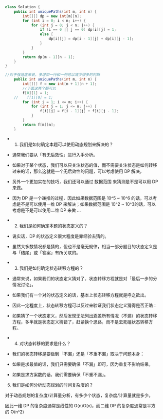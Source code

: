 

```java
class Solution {
    public int uniquePaths(int m, int n) {
        int[][] dp = new int[m][n];
        for (int i = 0; i < m; i++) {
            for (int j = 0; j < n; j++) {
                if (i == 0 || j == 0) dp[i][j] = 1;
                else {
                    dp[i][j] = dp[i - 1][j] + dp[i][j - 1];
                }
            }
        }
        return dp[m - 1][n - 1];
    }
}
```


```java
//对于强迫症来说，多增加一行和一列可以减少很多的判断
    public int uniquePaths(int m, int n) {
        int[][] f = new int[m + 1][n + 1];
        //下面这两个都可以
        f[0][1] = 1;
    //    f[1][0] = 1;
        for (int i = 1; i <= m; i++) {
            for (int j = 1; j <= n; j++) {
                f[i][j] = f[i - 1][j] + f[i][j - 1];
            }
        }
        return f[m][n];
    }


```

* 1. 我们是如何确定本题可以使用动态规划来解决的？

* 通常我们要从「有无后效性」进行入手分析。

* 如果对于某个状态，我们可以只关注状态的值，而不需要关注状态是如何转移过来的话，那么这就是一个无后效性的问题，可以考虑使用 DP 解决。

* 另外一个更加实在的技巧，我们还可以通过 数据范围 来猜测是不是可以用 DP 来做。

* 因为 DP 是一个递推的过程，因此如果数据范围是 10^5 ~ 10^6 的话，可以考虑是不是可以使用一维 DP 来解决；如果数据范围是 10^2 ~ 10^3的话，可以考虑是不是可以使用二维 DP 来做 ...

* 2. 我们是如何确定本题的状态定义的？

* 说实话，DP 的状态定义很大程度是靠经验去猜的。

* 虽然大多数情况都是猜的，但也不是毫无规律，相当一部分题目的状态定义是与「结尾」或「答案」有所关联的。

* 3. 我们是如何确定状态转移方程的？

* 通常来说，如果我们的状态定义猜对了，状态转移方程就是对「最后一步的分情况讨论」。

* 如果我们有一个对的状态定义的话，基本上状态转移方程就是呼之欲出。

* 因此一定程度上，状态转移方程可以反过来验证我们状态定义猜得是否正确：

* 如果猜了一个状态定义，然后发现无法列出涵盖所有情况（不漏）的状态转移方程，多半就是状态定义猜错了，赶紧换个思路，而不是去死磕状态转移方程。

* 4. 对状态转移的要求是什么？

* 我们的状态转移是要做到「不漏」还是「不重不漏」取决于问题本身：

* 如果是求最值的话，我们只需要确保「不漏」即可，因为重复不影响结果。
* 如果是求方案数的话，我们需要确保「不重不漏」。

5. 我们是如何分析动态规划的时间复杂度的？

对于动态规划的复杂度/计算量分析，有多少个状态，复杂度/计算量就是多少。

因此一维 DP 的复杂度通常是线性的 O(n)O(n)，而二维 DP 的复杂度通常是平方的 O(n^2)

